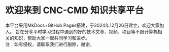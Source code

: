 # 欢迎来到 CNC-CMD 知识共享平台

本平台采用MkDocs+GitHub Pages搭建，于2024年12月26日建立，欢迎大家加入。
旨在分享平时学习过程中遇到的好的技术文章、视频、项目等不限计算机相关的知识，帮助大家一起共同学习和进步。  
注：如有侵权，请联系我们进行删除，谢谢。
